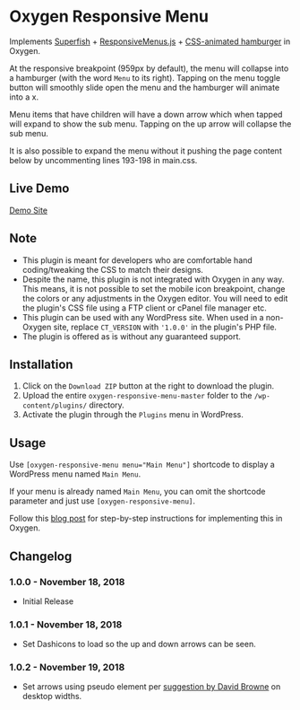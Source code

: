 # Oxygen Responsive Menu #

Implements [Superfish](https://github.com/joeldbirch/superfish) + [ResponsiveMenus.js](https://github.com/studiopress/responsive-menus) + [CSS-animated hamburger](https://jonsuh.com/hamburgers/) in Oxygen.

At the responsive breakpoint (959px by default), the menu will collapse into a hamburger (with the word `Menu` to its right). Tapping on the menu toggle button will smoothly slide open the menu and the hamburger will animate into a x.

Menu items that have children will have a down arrow which when tapped will expand to show the sub menu. Tapping on the up arrow will collapse the sub menu.

It is also possible to expand the menu without it pushing the page content below by uncommenting lines 193-198 in main.css.

## Live Demo ##

[Demo Site](https://oxygenresponsivemenu.demo.site/)

## Note ##

* This plugin is meant for developers who are comfortable hand coding/tweaking the CSS to match their designs.
* Despite the name, this plugin is not integrated with Oxygen in any way. This means, it is not possible to set the mobile icon breakpoint, change the colors or any adjustments in the Oxygen editor. You will need to edit the plugin's CSS file using a FTP client or cPanel file manager etc.
* This plugin can be used with any WordPress site. When used in a non-Oxygen site, replace `CT_VERSION` with `'1.0.0'` in the plugin's PHP file.
* The plugin is offered as is without any guaranteed support.

## Installation ##

1. Click on the `Download ZIP` button at the right to download the plugin.
2. Upload the entire `oxygen-responsive-menu-master` folder to the `/wp-content/plugins/` directory.
3. Activate the plugin through the `Plugins` menu in WordPress.

## Usage ##

Use `[oxygen-responsive-menu menu="Main Menu"]` shortcode to display a WordPress menu named `Main Menu`.

If your menu is already named `Main Menu`, you can omit the shortcode parameter and just use `[oxygen-responsive-menu]`.

Follow this [blog post](https://wpdevdesign.com/oxygen-responsive-menu/) for step-by-step instructions for implementing this in Oxygen.

## Changelog ##

### 1.0.0 - November 18, 2018 ###
* Initial Release

### 1.0.1 - November 18, 2018 ###
* Set Dashicons to load so the up and down arrows can be seen.

### 1.0.2 - November 19, 2018 ###
* Set arrows using pseudo element per [suggestion by David Browne](https://oxygenusers.slack.com/archives/CAJ5461DH/p1542592848347700?thread_ts=1542542814.345600&cid=CAJ5461DH) on desktop widths.
